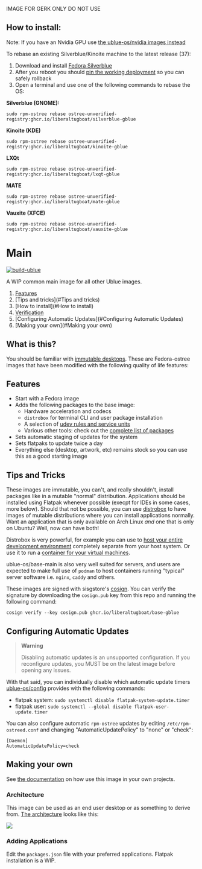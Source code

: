 IMAGE FOR GERK ONLY DO NOT USE

## How to install:

Note: If you have an Nvidia GPU use [the ublue-os/nvidia images instead](https://github.com/ublue-os/nvidia)

To rebase an existing Silverblue/Kinoite machine to the latest release (37): 

1. Download and install [Fedora Silverblue](https://silverblue.fedoraproject.org/download)
1. After you reboot you should [pin the working deployment](https://docs.fedoraproject.org/en-US/fedora-silverblue/faq/#_about_using_silverblue) so you can safely rollback 
1. Open a terminal and use one of the following commands to rebase the OS:


**Silverblue (GNOME):**

    sudo rpm-ostree rebase ostree-unverified-registry:ghcr.io/liberaltugboat/silverblue-gblue

**Kinoite (KDE)**

    sudo rpm-ostree rebase ostree-unverified-registry:ghcr.io/liberaltugboat/kinoite-gblue
    
**LXQt**

    sudo rpm-ostree rebase ostree-unverified-registry:ghcr.io/liberaltugboat/lxqt-gblue
    
**MATE**

    sudo rpm-ostree rebase ostree-unverified-registry:ghcr.io/liberaltugboat/mate-gblue
    

**Vauxite (XFCE)**
    
    sudo rpm-ostree rebase ostree-unverified-registry:ghcr.io/liberaltugboat/vauxite-gblue


# Main

[![build-ublue](https://github.com/ublue-os/main/actions/workflows/build.yml/badge.svg)](https://github.com/ublue-os/main/actions/workflows/build.yml)

A WIP common main image for all other Ublue images.

1. [Features](#Features)
1. [Tips and tricks](#Tips and tricks)
1. [How to install](#How to install)
1. [Verification](#Verification)
1. [Configuring Automatic Updates](#Configuring Automatic Updates)
1. [Making your own](#Making your own)

## What is this?

You should be familiar with [immutable desktops](https://silverblue.fedoraproject.org/about). These are Fedora-ostree images that have been modified with the following quality of life features: 

## Features

- Start with a Fedora image
- Adds the following packages to the base image:
  - Hardware acceleration and codecs
  - `distrobox` for terminal CLI and user package installation
  - A selection of [udev rules and service units](https://github.com/ublue-os/config)
  - Various other tools: check out the [complete list of packages](packages.json)
- Sets automatic staging of updates for the system
- Sets flatpaks to update twice a day
- Everything else (desktop, artwork, etc) remains stock so you can use this as a good starting image

## Tips and Tricks

These images are immutable, you can't, and really shouldn't, install packages like in a mutable "normal" distribution.
Applications should be installed using Flatpak whenever possible (execpt for IDEs in some cases, more below).
Should that not be possible, you can use [distrobox](https://github.com/89luca89/distrobox) to have images of mutable distributions where you can install applications normally.
Want an application that is only available on Arch Linux *and* one that is only on Ubuntu? Well, now can have both!

Distrobox is very powerful, for example you can use to [host your entire development environment](https://github.com/89luca89/distrobox/blob/main/docs/posts/integrate_vscode_distrobox.md) completely separate from your host system. Or use it to run a [container for your virtual machines](https://github.com/89luca89/distrobox/blob/main/docs/posts/run_libvirt_in_distrobox.md).

ublue-os/base-main is also very well suited for servers, and users are expected to make full use of `podman` to host containers running "typical" server software i.e. `nginx`, `caddy` and others. 


These images are signed with sisgstore's [cosign](https://docs.sigstore.dev/cosign/overview/). You can verify the signature by downloading the `cosign.pub` key from this repo and running the following command:

    cosign verify --key cosign.pub ghcr.io/liberaltugboat/base-gblue
    

## Configuring Automatic Updates

> **Warning**
> 
> Disabling automatic updates is an unsupported configuration. If you reconfigure updates, you MUST be on the latest image before opening any issues.

With that said, you can individually disable which automatic update timers [ublue-os/config](https://github.com/ublue-os/config) provides with the following commands:

* flatpak system: `sudo systemctl disable flatpak-system-update.timer`
* flatpak user: `sudo systemctl --global disable flatpak-user-update.timer`

You can also configure automatic `rpm-ostree` updates by editing `/etc/rpm-ostreed.conf` and changing "AutomaticUpdatePolicy" to "none" or "check":

```
[Daemon]
AutomaticUpdatePolicy=check
```

## Making your own

See [the documentation](https://ublue.it/making-your-own/) on how use this image in your own projects.

### Architecture

This image can be used as an end user desktop or as something to derive from.
[The architecture](https://ublue.it/architecture/) looks like this:

![](https://ublue.it/ublue-architecture-graph.png)

### Adding Applications

Edit the `packages.json` file with your preferred applications.
Flatpak installation is a WIP.


